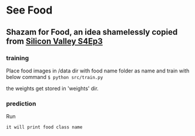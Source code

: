 # See Food
## Shazam for Food, an idea shamelessly copied from [Silicon Valley S4Ep3](http://www.slantmagazine.com/house/article/silicon-valley-recap-season-4-episode-3-intellectual-property)

### training
Place food images in /data dir with food name folder as name and train with below command
```$ python src/train.py```

the weights get stored in 'weights' dir.

### prediction
Run
```$ python src/predict.py <img_path>
it will print food class name
